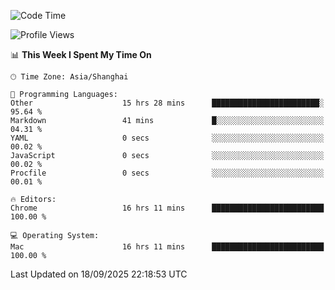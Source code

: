 <!--START_SECTION:waka-->
![Code Time](http://img.shields.io/badge/Code%20Time-4%2C471%20hrs%2018%20mins-blue)

![Profile Views](http://img.shields.io/badge/Profile%20Views-1-blue)

📊 **This Week I Spent My Time On** 

```text
🕑︎ Time Zone: Asia/Shanghai

💬 Programming Languages: 
Other                    15 hrs 28 mins      ████████████████████████░   95.64 % 
Markdown                 41 mins             █░░░░░░░░░░░░░░░░░░░░░░░░   04.31 % 
YAML                     0 secs              ░░░░░░░░░░░░░░░░░░░░░░░░░   00.02 % 
JavaScript               0 secs              ░░░░░░░░░░░░░░░░░░░░░░░░░   00.02 % 
Procfile                 0 secs              ░░░░░░░░░░░░░░░░░░░░░░░░░   00.01 % 

🔥 Editors: 
Chrome                   16 hrs 11 mins      █████████████████████████   100.00 % 

💻 Operating System: 
Mac                      16 hrs 11 mins      █████████████████████████   100.00 % 
```


 Last Updated on 18/09/2025 22:18:53 UTC
<!--END_SECTION:waka-->